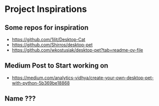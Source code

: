 # Project Inspirations 

## Some repos for inspiration

- https://github.com/1ilit/Desktop-Cat
- https://github.com/Shirros/desktop-pet
- https://github.com/wkostusiak/desktop-pet?tab=readme-ov-file


## Medium Post to Start working on


- https://medium.com/analytics-vidhya/create-your-own-desktop-pet-with-python-5b369be18868


## Name ???